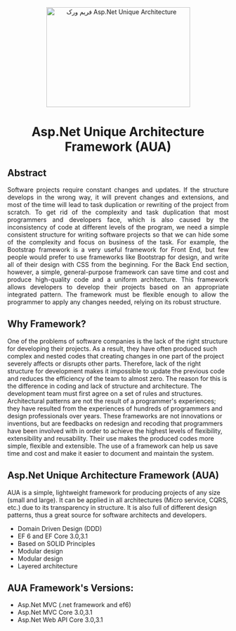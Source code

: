 <div align="center">
 <img src="http://heilton.com/AUA_files/image002.png" alt="فریم ورک Asp.Net Unique Architecture"  width="327"  height="227" >
  </div>
<h1 color="blue" align="center" >Asp.Net Unique Architecture Framework  (AUA)</h1>

<h2>Abstract</h2>
    <div style="text-align: justify;text-justify: inter-word;">

Software projects require constant changes and updates. If the structure develops in the wrong way, it will prevent changes and extensions, and most of the time will lead to task duplication or rewriting of the project from scratch. To get rid of the complexity and task duplication that most programmers and developers face, which is also caused by the inconsistency of code at different levels of the program, we need a simple consistent structure for writing software projects so that we can hide some of the complexity and focus on business of the task. For example, the Bootstrap framework is a very useful framework for Front End, but few people would prefer to use frameworks like Bootstrap for design, and write all of their design with CSS from the beginning. For the Back End section, however, a simple, general-purpose framework can save time and cost and produce high-quality code and a uniform architecture. This framework allows developers to develop their projects based on an appropriate integrated pattern. The framework must be flexible enough to allow the programmer to apply any changes needed, relying on its robust structure.
 </div>
 
<h2>Why Framework?</h2>
One of the problems of software companies is the lack of the right structure for developing their projects. As a result, they have often produced such complex and nested codes that creating changes in one part of the project severely affects or disrupts other parts. Therefore, lack of the right structure for development makes it impossible to update the previous code and reduces the efficiency of the team to almost zero. The reason for this is the difference in coding and lack of structure and architecture. The development team must first agree on a set of rules and structures. Architectural patterns are not the result of a programmer's experiences; they have resulted from the experiences of hundreds of programmers and design professionals over years. These frameworks are not innovations or inventions, but are feedbacks on redesign and recoding that programmers have been involved with in order to achieve the highest levels of flexibility, extensibility and reusability. Their use makes the produced codes more simple, flexible and extensible. The use of a framework can help us save time and cost and make it easier to document and maintain the system.


<h2>Asp.Net Unique Architecture Framework (AUA)</h2>
AUA is a simple, lightweight framework for producing projects of any size (small and large). It can be applied in all architectures (Micro service, CQRS, etc.) due to its transparency in structure. It is also full of different design patterns, thus a great source for software architects and developers.
 <ul>
  <li>Domain Driven Design (DDD)</li>
  <li>EF 6 and EF Core 3.0,3.1</li>
  <li>Based on SOLID Principles</li>
  <li>Modular design</li>
  <li>Modular design</li>
  <li>Layered architecture</li>
</ul> 


<h2>AUA Framework's Versions:</h2>
 <ul>
  <li>Asp.Net MVC (.net framework and ef6)</li>
  <li>Asp.Net MVC Core 3.0,3.1</li>
  <li>Asp.Net Web API Core 3.0,3.1
</li>
</ul> 





